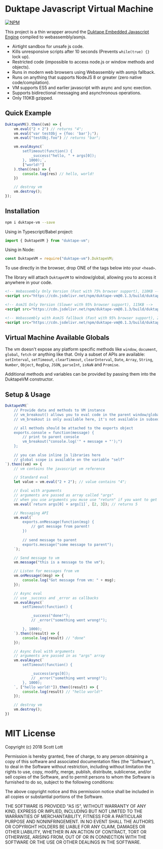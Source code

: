 # Duktape Javascript Virtual Machine

[![NPM](https://nodei.co/npm/duktape-vm.png?downloads=true&stars=true)](https://nodei.co/npm/duktape-vm/)

This project is a thin wrapper around the [Duktape Embedded Javascript Engine](https://duktape.org/) compiled to webassembly/asmjs.

- Airtight sandbox for unsafe js code.
- Kills unresponsive scripts after 10 seconds (Prevents `while(true) {}` lock up).
- Restricted code (impossible to access node.js or window methods and objects).
- Runs in modern web browsers using Webassembly with asmjs fallback.
- Runs on anything that supports NodeJS 8 or greater (zero native code/compilation).
- VM supports ES5 and earlier javascript with async and sync exection.
- Supports bidirectional messaging and asynchronous operations.
- Only 110KB gzipped.

## Quick Example
```js
DuktapeVM().then((vm) => {
    vm.eval("2 + 2") // returns "4";
    vm.eval("var testObj = {foo: 'bar'};");
    vm.eval("testObj.foo") // returns "bar";

    vm.evalAsync(` 
        setTimeout(function() {
            _success("hello, " + args[0]);
        }, 1000);`, 
        ["world!"]
    ).then((res) => {
        console.log(res) // hello, world!
    })

    // destroy vm
    vm.destroy();
});
```

## Installation

```sh
npm i duktape-vm --save
```

Using in Typescript/Babel project:

```js
import { DuktapeVM } from "duktape-vm";
```

Using in Node:

```js
const DuktapeVM = require("duktape-vm").DuktapeVM;
```

To use directly in the browser, drop ONE of the tags below into your `<head>`.

The library will attach `DuktapeVM` to window/global, allowing you to access it anywhere in your code.

```html
<!-- Webassembly Only Version (Fast with 75% browser support), 110KB -->
<script src="https://cdn.jsdelivr.net/npm/duktape-vm@0.1.3/build/duktape-vm.min.js"></script>

<!-- AsmJS Only Version (Slower with 95% browser support), 115KB -->
<script src="https://cdn.jsdelivr.net/npm/duktape-vm@0.1.3/build/duktape-vm.min.asm.js"></script>

<!-- Webassembly with AsmJS fallback (Fast with 95% browser support), 220KB -->
<script src="https://cdn.jsdelivr.net/npm/duktape-vm@0.1.3/build/duktape-vm.min.both.js"></script>
```

## Virtual Machine Available Globals
The vm doesn't expose any platform specific methods like `window`, `document`, `global`, `fetch` or anything like that.  Only a subset of APIs are available: `setInterval`, `setTimeout`, `clearTimeout`, `clearInterval`, `Date`, `Array`, `String`, `Number`, `Object`, `RegExp`, `JSON`, `parseInt`, `isNaN` and `Promise`.

Additional methods and variables can be provided by passing them into the DuktapeVM constructor.

## Setup & Usage
```ts
DuktapeVM(`
    // Provide data and methods to VM instance
    // vm_breakout() allows you to eval code in the parent window/global space.
    // vm_breakout is only available here, it's not available in subsequent "vm.eval" or "vm.evalAsync" calls.

    // all methods should be attached to the exports object
    exports.console = function(message) {
        // print to parent console
        vm_breakout("console.log('" + message + "');")
    };
    
    // you can also inline js libraries here
    // global scope is available on the variable "self"
`).then((vm) => {
    // vm contains the javascript vm reference

    // Standard eval
    let value = vm.eval("2 + 2"); // value contains "4";

    // Eval with arguments
    // arguments are passed as array called "args"
    // when you use arguments you muse use "return" if you want to get the value back.
    vm.eval(`return args[0] + args[1]`, [2, 3]); // returns 5

    // Messaging API
    vm.eval(`
        exports.onMessage(function(msg) {
            // got message from parent!
        })
        
        // send message to parent
        exports.message("some message to parent");
    `);

    // Send message to vm
    vm.message("this is a message to the vm");

    // Listen for messages from vm
    vm.onMessage((msg) => {
        console.log("Got message from vm: " + msg);
    });

    // Async eval
    // use _success and _error as callbacks 
    vm.evalAsync(`
        setTimeout(function() {

            _success("done!");
            // _error("something went wrong!");

        }, 1000);
    `).then((result) => {
        console.log(result) // "done"
    });

    // Async Eval with arguments
    // arguments are passed in as "args" array
    vm.evalAsync(`
        setTimeout(function() {

            _success(args[0]);
            // _error("something went wrong!");
        }, 1000);
    `, ["hello world!"]).then((result) => {
        console.log(result) // "hello world!"
    });

    // destroy vm
    vm.destroy();
})

```


# MIT License

Copyright (c) 2018 Scott Lott

Permission is hereby granted, free of charge, to any person obtaining a copy
of this software and associated documentation files (the "Software"), to deal
in the Software without restriction, including without limitation the rights
to use, copy, modify, merge, publish, distribute, sublicense, and/or sell
copies of the Software, and to permit persons to whom the Software is
furnished to do so, subject to the following conditions:

The above copyright notice and this permission notice shall be included in all
copies or substantial portions of the Software.

THE SOFTWARE IS PROVIDED "AS IS", WITHOUT WARRANTY OF ANY KIND, EXPRESS OR
IMPLIED, INCLUDING BUT NOT LIMITED TO THE WARRANTIES OF MERCHANTABILITY,
FITNESS FOR A PARTICULAR PURPOSE AND NONINFRINGEMENT. IN NO EVENT SHALL THE
AUTHORS OR COPYRIGHT HOLDERS BE LIABLE FOR ANY CLAIM, DAMAGES OR OTHER
LIABILITY, WHETHER IN AN ACTION OF CONTRACT, TORT OR OTHERWISE, ARISING FROM,
OUT OF OR IN CONNECTION WITH THE SOFTWARE OR THE USE OR OTHER DEALINGS IN THE
SOFTWARE.
